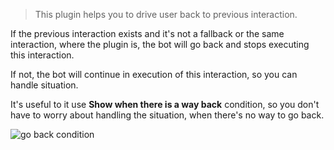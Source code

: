 > This plugin helps you to drive user back to previous interaction.

If the previous interaction exists and it's not a fallback or the same interaction, where the plugin is, the bot will go back and stops executing this interaction.

If not, the bot will continue in execution of this interaction, so you can handle situation.

It's useful to  it use **Show when there is a way back** condition, so you don't have to worry about handling the situation, when there's no way to go back.

![go back condition](https://github.com/wingbotai/wingbot/raw/master/plugins/ai.wingbot.conditionIfGoBackPossible/back.png)